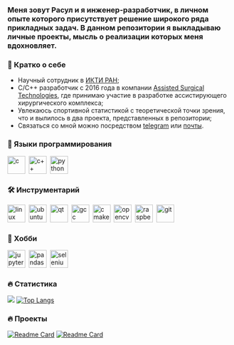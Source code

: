 <div>
	<h3>Меня зовут Расул и я инженер-разработчик, в личном опыте которого присутствует решение широкого ряда прикладных задач. В данном репозитории я выкладываю личные проекты, мысль о реализации которых меня вдохновляет.</h3>	
</div>



### 📢 Кратко о себе
- Научный сотрудник в [ИКТИ РАН](https://www.ikti.ru);
- С/С++ разработчик с 2016 года в компании [Assisted Surgical Technologies](https://ast.one/home), где принимаю участие в разработке ассистирующего хирургического комплекса;
- Увлекаюсь спортивной статистикой с теоретической точки зрения, что и вылилось в два проекта,  представленных в репозитории;
- Связаться со мной можно посредством [telegram](https://t.me/glahiator) или [почты](mailto:rasul@glashev.ru).

### 🔬 Языки программирования 
<img src="https://cdn.jsdelivr.net/gh/devicons/devicon/icons/c/c-original.svg" title="c" width="40" height="40"/>&nbsp;
<img src="https://cdn.jsdelivr.net/gh/devicons/devicon/icons/cplusplus/cplusplus-original.svg" title="c++" width="40" height="40"/>&nbsp;
<img src="https://cdn.jsdelivr.net/gh/devicons/devicon/icons/python/python-original.svg" title="python" width="40" height="40"/>&nbsp;

### :hammer_and_wrench: Инструментарий
<img src="https://cdn.jsdelivr.net/gh/devicons/devicon/icons/linux/linux-original.svg" title="linux" width="40" height="40"/>&nbsp;
<img src="https://cdn.jsdelivr.net/gh/devicons/devicon/icons/ubuntu/ubuntu-plain.svg" title="ubuntu" width="40" height="40"/>&nbsp;
<img src="https://cdn.jsdelivr.net/gh/devicons/devicon/icons/qt/qt-original.svg" title="qt" width="40" height="40"/>&nbsp;
<img src="https://cdn.jsdelivr.net/gh/devicons/devicon/icons/gcc/gcc-original.svg"  title="gcc" width="40" height="40"/>&nbsp;
<img src="https://cdn.jsdelivr.net/gh/devicons/devicon/icons/cmake/cmake-original.svg" title="cmake" width="40" height="40"/>&nbsp;
<img src="https://cdn.jsdelivr.net/gh/devicons/devicon/icons/opencv/opencv-original.svg" title="opencv" width="40" height="40"/>&nbsp;
<img src="https://cdn.jsdelivr.net/gh/devicons/devicon/icons/raspberrypi/raspberrypi-original.svg" title="raspberrypi" width="40" height="40"/>&nbsp;
<img src="https://cdn.jsdelivr.net/gh/devicons/devicon/icons/git/git-plain.svg" title="git" width="40" height="40"/>&nbsp;

### 🔧 Хобби
<img src="https://cdn.jsdelivr.net/gh/devicons/devicon/icons/jupyter/jupyter-original-wordmark.svg" title="jupyter" width="40" height="40"/>&nbsp;
<img src="https://cdn.jsdelivr.net/gh/devicons/devicon/icons/pandas/pandas-original.svg" title="pandas" width="40" height="40"/>&nbsp;
<img src="https://cdn.jsdelivr.net/gh/devicons/devicon/icons/selenium/selenium-original.svg"  title="selenium" width="40" height="40"/>&nbsp;

### :fire: Статистика
![](http://github-profile-summary-cards.vercel.app/api/cards/profile-details?username=glahiator&theme=github)
[![Top Langs](https://github-readme-stats.vercel.app/api/top-langs/?username=glahiator&layout=compact&hide=qml&include_all_commits=true)](https://github.com/anuraghazra/github-readme-stats)

### :fire: Проекты

[![Readme Card](https://github-readme-stats.vercel.app/api/pin/?username=glahiator&repo=for_how_long)](https://github.com/glahiator/for_how_long)
[![Readme Card](https://github-readme-stats.vercel.app/api/pin/?username=glahiator&repo=GraphPlot)](https://github.com/glahiator/GraphPlot)
